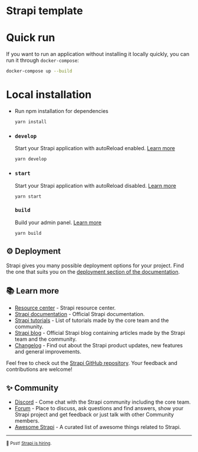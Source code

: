 # Strapi template

# Quick run

If you want to run an application without installing it locally quickly, you can run it through `docker-compose`:
```bash
docker-compose up --build
```

# Local installation

- Run npm installation for dependencies

  ```
  yarn install
  ```

- ### `develop`
  
  Start your Strapi application with autoReload enabled. [Learn more](https://docs.strapi.io/developer-docs/latest/developer-resources/cli/CLI.html#strapi-develop)
  
  ```
  yarn develop
  ```
  
- ### `start`
  
  Start your Strapi application with autoReload disabled. [Learn more](https://docs.strapi.io/developer-docs/latest/developer-resources/cli/CLI.html#strapi-start)
  
  ```
  yarn start
  ```
  
  ### `build`
  
  Build your admin panel. [Learn more](https://docs.strapi.io/developer-docs/latest/developer-resources/cli/CLI.html#strapi-build)
  
  ```
  yarn build
  ```

## ⚙️ Deployment

Strapi gives you many possible deployment options for your project. Find the one that suits you on the [deployment section of the documentation](https://docs.strapi.io/developer-docs/latest/setup-deployment-guides/deployment.html).

## 📚 Learn more

- [Resource center](https://strapi.io/resource-center) - Strapi resource center.
- [Strapi documentation](https://docs.strapi.io) - Official Strapi documentation.
- [Strapi tutorials](https://strapi.io/tutorials) - List of tutorials made by the core team and the community.
- [Strapi blog](https://docs.strapi.io) - Official Strapi blog containing articles made by the Strapi team and the community.
- [Changelog](https://strapi.io/changelog) - Find out about the Strapi product updates, new features and general improvements.

Feel free to check out the [Strapi GitHub repository](https://github.com/strapi/strapi). Your feedback and contributions are welcome!

## ✨ Community

- [Discord](https://discord.strapi.io) - Come chat with the Strapi community including the core team.
- [Forum](https://forum.strapi.io/) - Place to discuss, ask questions and find answers, show your Strapi project and get feedback or just talk with other Community members.
- [Awesome Strapi](https://github.com/strapi/awesome-strapi) - A curated list of awesome things related to Strapi.

---

<sub>🤫 Psst! [Strapi is hiring](https://strapi.io/careers).</sub>
